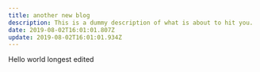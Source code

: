 ```yaml
---
title: another new blog
description: This is a dummy description of what is about to hit you.
date: 2019-08-02T16:01:01.807Z
update: 2019-08-02T16:01:01.934Z
---
```

Hello world longest edited
